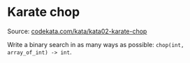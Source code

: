 # Karate chop

Source: [codekata.com/kata/kata02-karate-chop](https://web.archive.org/web/20201007081043/http://codekata.com/kata/kata02-karate-chop/)

Write a binary search in as many ways as possible: `chop(int, array_of_int) -> int`.

